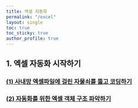 ```yaml
---
title: 엑셀 자동화
permalink: "/excel"
layout: single
toc: true
toc_sticky: true
author_profile: true
---
```


## 1. 엑셀 자동화 시작하기 

### [(1) 사내망 엑셀파일에 걸린 자물쇠를 뚫고 코딩하기](/excel/excel1)
### [(2) 자동화를 위한 엑셀 객체 구조 파악하기 ](/excel/excel2)